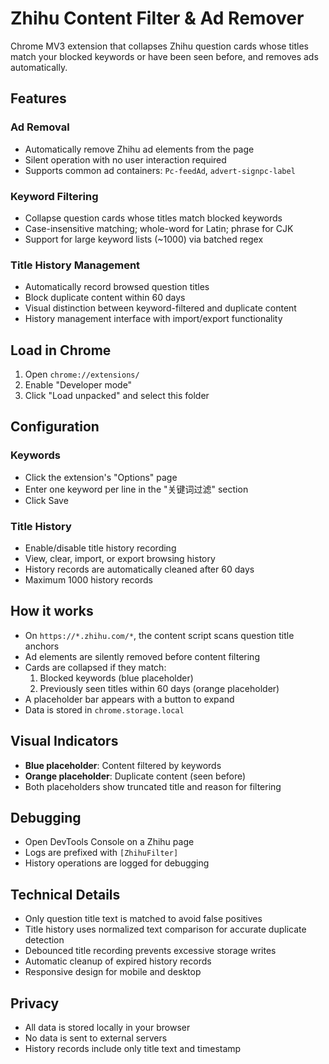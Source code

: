 # Zhihu Content Filter & Ad Remover

Chrome MV3 extension that collapses Zhihu question cards whose titles match your blocked keywords or have been seen before, and removes ads automatically.

## Features

### Ad Removal
- Automatically remove Zhihu ad elements from the page
- Silent operation with no user interaction required
- Supports common ad containers: `Pc-feedAd`, `advert-signpc-label`

### Keyword Filtering
- Collapse question cards whose titles match blocked keywords
- Case-insensitive matching; whole-word for Latin; phrase for CJK
- Support for large keyword lists (~1000) via batched regex

### Title History Management
- Automatically record browsed question titles
- Block duplicate content within 60 days
- Visual distinction between keyword-filtered and duplicate content
- History management interface with import/export functionality

## Load in Chrome
1. Open `chrome://extensions/`
2. Enable "Developer mode"
3. Click "Load unpacked" and select this folder

## Configuration

### Keywords
- Click the extension's "Options" page
- Enter one keyword per line in the "关键词过滤" section
- Click Save

### Title History
- Enable/disable title history recording
- View, clear, import, or export browsing history
- History records are automatically cleaned after 60 days
- Maximum 1000 history records

## How it works
- On `https://*.zhihu.com/*`, the content script scans question title anchors
- Ad elements are silently removed before content filtering
- Cards are collapsed if they match:
  1. Blocked keywords (blue placeholder)
  2. Previously seen titles within 60 days (orange placeholder)
- A placeholder bar appears with a button to expand
- Data is stored in `chrome.storage.local`

## Visual Indicators
- **Blue placeholder**: Content filtered by keywords
- **Orange placeholder**: Duplicate content (seen before)
- Both placeholders show truncated title and reason for filtering

## Debugging
- Open DevTools Console on a Zhihu page
- Logs are prefixed with `[ZhihuFilter]`
- History operations are logged for debugging

## Technical Details
- Only question title text is matched to avoid false positives
- Title history uses normalized text comparison for accurate duplicate detection
- Debounced title recording prevents excessive storage writes
- Automatic cleanup of expired history records
- Responsive design for mobile and desktop

## Privacy
- All data is stored locally in your browser
- No data is sent to external servers
- History records include only title text and timestamp
